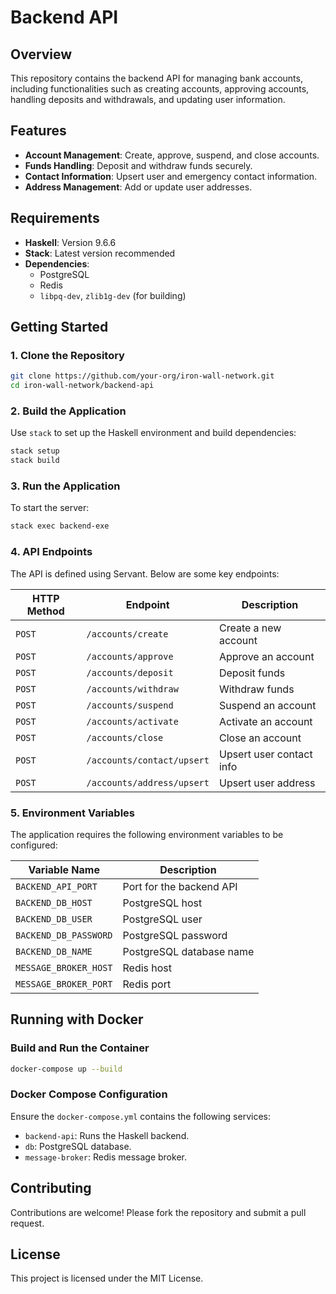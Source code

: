 # Backend API

## Overview
This repository contains the backend API for managing bank accounts, including functionalities such as creating accounts, approving accounts, handling deposits and withdrawals, and updating user information.

## Features
- **Account Management**: Create, approve, suspend, and close accounts.
- **Funds Handling**: Deposit and withdraw funds securely.
- **Contact Information**: Upsert user and emergency contact information.
- **Address Management**: Add or update user addresses.

## Requirements
- **Haskell**: Version 9.6.6
- **Stack**: Latest version recommended
- **Dependencies**:
  - PostgreSQL
  - Redis
  - `libpq-dev`, `zlib1g-dev` (for building)
  
## Getting Started

### 1. Clone the Repository
```bash
git clone https://github.com/your-org/iron-wall-network.git
cd iron-wall-network/backend-api
```

### 2. Build the Application
Use `stack` to set up the Haskell environment and build dependencies:
```bash
stack setup
stack build
```

### 3. Run the Application
To start the server:
```bash
stack exec backend-exe
```

### 4. API Endpoints
The API is defined using Servant. Below are some key endpoints:

| HTTP Method | Endpoint                  | Description               |
|-------------|---------------------------|---------------------------|
| `POST`      | `/accounts/create`        | Create a new account      |
| `POST`      | `/accounts/approve`       | Approve an account        |
| `POST`      | `/accounts/deposit`       | Deposit funds             |
| `POST`      | `/accounts/withdraw`      | Withdraw funds            |
| `POST`      | `/accounts/suspend`       | Suspend an account        |
| `POST`      | `/accounts/activate`      | Activate an account       |
| `POST`      | `/accounts/close`         | Close an account          |
| `POST`      | `/accounts/contact/upsert`| Upsert user contact info  |
| `POST`      | `/accounts/address/upsert`| Upsert user address       |

### 5. Environment Variables
The application requires the following environment variables to be configured:

| Variable Name       | Description                |
|---------------------|----------------------------|
| `BACKEND_API_PORT`  | Port for the backend API   |
| `BACKEND_DB_HOST`   | PostgreSQL host            |
| `BACKEND_DB_USER`   | PostgreSQL user            |
| `BACKEND_DB_PASSWORD` | PostgreSQL password       |
| `BACKEND_DB_NAME`   | PostgreSQL database name   |
| `MESSAGE_BROKER_HOST` | Redis host               |
| `MESSAGE_BROKER_PORT` | Redis port               |

## Running with Docker

### Build and Run the Container
```bash
docker-compose up --build
```

### Docker Compose Configuration
Ensure the `docker-compose.yml` contains the following services:
- `backend-api`: Runs the Haskell backend.
- `db`: PostgreSQL database.
- `message-broker`: Redis message broker.

## Contributing
Contributions are welcome! Please fork the repository and submit a pull request.

## License
This project is licensed under the MIT License.
